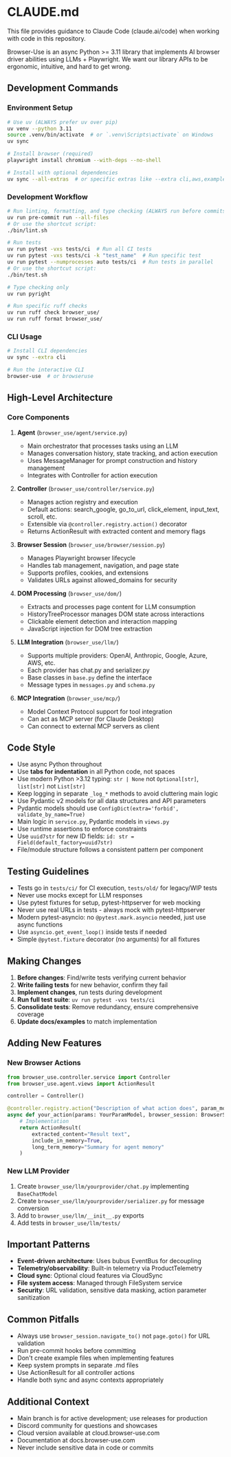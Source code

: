 # CLAUDE.md

This file provides guidance to Claude Code (claude.ai/code) when working with code in this repository.

Browser-Use is an async Python >= 3.11 library that implements AI browser driver abilities using LLMs + Playwright.
We want our library APIs to be ergonomic, intuitive, and hard to get wrong.

## Development Commands

### Environment Setup
```bash
# Use uv (ALWAYS prefer uv over pip)
uv venv --python 3.11
source .venv/bin/activate  # or `.venv\Scripts\activate` on Windows
uv sync

# Install browser (required)
playwright install chromium --with-deps --no-shell

# Install with optional dependencies
uv sync --all-extras  # or specific extras like --extra cli,aws,examples
```

### Development Workflow
```bash
# Run linting, formatting, and type checking (ALWAYS run before commits)
uv run pre-commit run --all-files
# Or use the shortcut script:
./bin/lint.sh

# Run tests
uv run pytest -vxs tests/ci  # Run all CI tests
uv run pytest -vxs tests/ci -k "test_name"  # Run specific test
uv run pytest --numprocesses auto tests/ci  # Run tests in parallel
# Or use the shortcut script:
./bin/test.sh

# Type checking only
uv run pyright

# Run specific ruff checks
uv run ruff check browser_use/
uv run ruff format browser_use/
```

### CLI Usage
```bash
# Install CLI dependencies
uv sync --extra cli

# Run the interactive CLI
browser-use  # or browseruse
```

## High-Level Architecture

### Core Components

1. **Agent** (`browser_use/agent/service.py`)
   - Main orchestrator that processes tasks using an LLM
   - Manages conversation history, state tracking, and action execution
   - Uses MessageManager for prompt construction and history management
   - Integrates with Controller for action execution

2. **Controller** (`browser_use/controller/service.py`)
   - Manages action registry and execution
   - Default actions: search_google, go_to_url, click_element, input_text, scroll, etc.
   - Extensible via `@controller.registry.action()` decorator
   - Returns ActionResult with extracted content and memory flags

3. **Browser Session** (`browser_use/browser/session.py`)
   - Manages Playwright browser lifecycle
   - Handles tab management, navigation, and page state
   - Supports profiles, cookies, and extensions
   - Validates URLs against allowed_domains for security

4. **DOM Processing** (`browser_use/dom/`)
   - Extracts and processes page content for LLM consumption
   - HistoryTreeProcessor manages DOM state across interactions
   - Clickable element detection and interaction mapping
   - JavaScript injection for DOM tree extraction

5. **LLM Integration** (`browser_use/llm/`)
   - Supports multiple providers: OpenAI, Anthropic, Google, Azure, AWS, etc.
   - Each provider has chat.py and serializer.py
   - Base classes in `base.py` define the interface
   - Message types in `messages.py` and `schema.py`

6. **MCP Integration** (`browser_use/mcp/`)
   - Model Context Protocol support for tool integration
   - Can act as MCP server (for Claude Desktop)
   - Can connect to external MCP servers as client

## Code Style

- Use async Python throughout
- Use **tabs for indentation** in all Python code, not spaces
- Use modern Python >3.12 typing: `str | None` not `Optional[str]`, `list[str]` not `List[str]`
- Keep logging in separate `_log_*` methods to avoid cluttering main logic
- Use Pydantic v2 models for all data structures and API parameters
- Pydantic models should use `ConfigDict(extra='forbid', validate_by_name=True)`
- Main logic in `service.py`, Pydantic models in `views.py`
- Use runtime assertions to enforce constraints
- Use `uuid7str` for new ID fields: `id: str = Field(default_factory=uuid7str)`
- File/module structure follows a consistent pattern per component

## Testing Guidelines

- Tests go in `tests/ci/` for CI execution, `tests/old/` for legacy/WIP tests
- Never use mocks except for LLM responses
- Use pytest fixtures for setup, pytest-httpserver for web mocking
- Never use real URLs in tests - always mock with pytest-httpserver
- Modern pytest-asyncio: no `@pytest.mark.asyncio` needed, just use async functions
- Use `asyncio.get_event_loop()` inside tests if needed
- Simple `@pytest.fixture` decorator (no arguments) for all fixtures

## Making Changes

1. **Before changes**: Find/write tests verifying current behavior
2. **Write failing tests** for new behavior, confirm they fail
3. **Implement changes**, run tests during development
4. **Run full test suite**: `uv run pytest -vxs tests/ci`
5. **Consolidate tests**: Remove redundancy, ensure comprehensive coverage
6. **Update docs/examples** to match implementation

## Adding New Features

### New Browser Actions
```python
from browser_use.controller.service import Controller
from browser_use.agent.views import ActionResult

controller = Controller()

@controller.registry.action("Description of what action does", param_model=YourParamModel)
async def your_action(params: YourParamModel, browser_session: BrowserSession):
    # Implementation
    return ActionResult(
        extracted_content="Result text",
        include_in_memory=True,
        long_term_memory="Summary for agent memory"
    )
```

### New LLM Provider
1. Create `browser_use/llm/yourprovider/chat.py` implementing `BaseChatModel`
2. Create `browser_use/llm/yourprovider/serializer.py` for message conversion
3. Add to `browser_use/llm/__init__.py` exports
4. Add tests in `browser_use/llm/tests/`

## Important Patterns

- **Event-driven architecture**: Uses bubus EventBus for decoupling
- **Telemetry/observability**: Built-in telemetry via ProductTelemetry
- **Cloud sync**: Optional cloud features via CloudSync
- **File system access**: Managed through FileSystem service
- **Security**: URL validation, sensitive data masking, action parameter sanitization

## Common Pitfalls

- Always use `browser_session.navigate_to()` not `page.goto()` for URL validation
- Run pre-commit hooks before committing
- Don't create example files when implementing features
- Keep system prompts in separate .md files
- Use ActionResult for all controller actions
- Handle both sync and async contexts appropriately

## Additional Context

- Main branch is for active development; use releases for production
- Discord community for questions and showcases
- Cloud version available at cloud.browser-use.com
- Documentation at docs.browser-use.com
- Never include sensitive data in code or commits